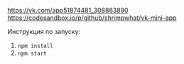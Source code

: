 https://vk.com/app51874481_308863890
https://codesandbox.io/p/github/shrimpwhat/vk-mini-app

Инструкция по запуску:

1. `npm install`
2. `npm start`
